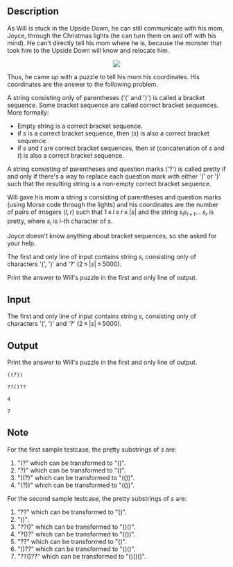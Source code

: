 ## Description

<div><p>As Will is stuck in the Upside Down, he can still communicate with his mom, Joyce, through the Christmas lights (he can turn them on and off with his mind). He can't directly tell his mom where he is, because the monster that took him to the Upside Down will know and relocate him. </p><center> <img class="tex-graphics" src="file://CgAaqtge.png" style="max-width: 100.0%;max-height: 100.0%;"> </center><p>Thus, he came up with a puzzle to tell his mom his coordinates. His coordinates are the answer to the following problem.</p><p>A string consisting only of parentheses ('<span class="tex-font-style-tt">(</span>' and '<span class="tex-font-style-tt">)</span>') is called a bracket sequence. Some bracket sequence are called correct bracket sequences. More formally:</p><ul> <li> Empty string is a correct bracket sequence. </li><li> if <span class="tex-span"><i>s</i></span> is a correct bracket sequence, then <span class="tex-span">(<i>s</i>)</span> is also a correct bracket sequence. </li><li> if <span class="tex-span"><i>s</i></span> and <span class="tex-span"><i>t</i></span> are correct bracket sequences, then <span class="tex-span"><i>st</i></span> (concatenation of <span class="tex-span"><i>s</i></span> and <span class="tex-span"><i>t</i></span>) is also a correct bracket sequence. </li></ul><p>A string consisting of parentheses and question marks ('<span class="tex-font-style-tt">?</span>') is called pretty if and only if there's a way to replace each question mark with either '<span class="tex-font-style-tt">(</span>' or '<span class="tex-font-style-tt">)</span>' such that the resulting string is a <span class="tex-font-style-bf">non-empty</span> correct bracket sequence.</p><p>Will gave his mom a string <span class="tex-span"><i>s</i></span> consisting of parentheses and question marks (using Morse code through the lights) and his coordinates are the number of pairs of integers <span class="tex-span">(<i>l</i>, <i>r</i>)</span> such that <span class="tex-span">1 ≤ <i>l</i> ≤ <i>r</i> ≤ |<i>s</i>|</span> and the string <span class="tex-span"><i>s</i><sub class="lower-index"><i>l</i></sub><i>s</i><sub class="lower-index"><i>l</i> + 1</sub>... <i>s</i><sub class="lower-index"><i>r</i></sub></span> is pretty, where <span class="tex-span"><i>s</i><sub class="lower-index"><i>i</i></sub></span> is <span class="tex-span"><i>i</i></span>-th character of <span class="tex-span"><i>s</i></span>.</p><p>Joyce doesn't know anything about bracket sequences, so she asked for your help.</p></div><div class="input-specification"><p>The first and only line of input contains string <span class="tex-span"><i>s</i></span>, consisting only of characters '<span class="tex-font-style-tt">(</span>', '<span class="tex-font-style-tt">)</span>' and '<span class="tex-font-style-tt">?</span>' (<span class="tex-span">2 ≤ |<i>s</i>| ≤ 5000</span>).</p></div><div class="output-specification"><p>Print the answer to Will's puzzle in the first and only line of output.</p></div>

## Input

<p>The first and only line of input contains string <span class="tex-span"><i>s</i></span>, consisting only of characters '<span class="tex-font-style-tt">(</span>', '<span class="tex-font-style-tt">)</span>' and '<span class="tex-font-style-tt">?</span>' (<span class="tex-span">2 ≤ |<i>s</i>| ≤ 5000</span>).</p>

## Output

<p>Print the answer to Will's puzzle in the first and only line of output.</p>





```input1
((?))

```




```input2
??()??

```




```output1
4

```




```output2
7

```



## Note

<p>For the first sample testcase, the pretty substrings of <span class="tex-span"><i>s</i></span> are:</p><ol> <li> "<span class="tex-font-style-tt">(?</span>" which can be transformed to "<span class="tex-font-style-tt">()</span>". </li><li> "<span class="tex-font-style-tt">?)</span>" which can be transformed to "<span class="tex-font-style-tt">()</span>". </li><li> "<span class="tex-font-style-tt">((?)</span>" which can be transformed to "<span class="tex-font-style-tt">(())</span>". </li><li> "<span class="tex-font-style-tt">(?))</span>" which can be transformed to "<span class="tex-font-style-tt">(())</span>". </li></ol> <p>For the second sample testcase, the pretty substrings of <span class="tex-span"><i>s</i></span> are:</p><ol> <li> "<span class="tex-font-style-tt">??</span>" which can be transformed to "<span class="tex-font-style-tt">()</span>". </li><li> "<span class="tex-font-style-tt">()</span>". </li><li> "<span class="tex-font-style-tt">??()</span>" which can be transformed to "<span class="tex-font-style-tt">()()</span>". </li><li> "<span class="tex-font-style-tt">?()?</span>" which can be transformed to "<span class="tex-font-style-tt">(())</span>". </li><li> "<span class="tex-font-style-tt">??</span>" which can be transformed to "<span class="tex-font-style-tt">()</span>". </li><li> "<span class="tex-font-style-tt">()??</span>" which can be transformed to "<span class="tex-font-style-tt">()()</span>". </li><li> "<span class="tex-font-style-tt">??()??</span>" which can be transformed to "<span class="tex-font-style-tt">()()()</span>". </li></ol>
